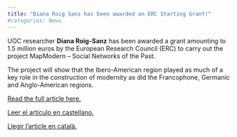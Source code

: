 ```yaml
---
title: "Diana Roig Sanz has been awarded an ERC Starting Grant!"
#categories: News
---
```

UOC researcher **Diana Roig-Sanz** has been awarded a grant amounting to 1.5 million euros by the European Research Council (ERC) to carry out the project MapModern – Social Networks of the Past.

The project will show that the Ibero-American region played as much of a key role in the construction of modernity as did the Francophone, Germanic and Anglo-American regions.

[Read the full article here.](https://www.uoc.edu/portal/en/news/actualitat/2018/251-history-modernity.html)

[Leer el artículo en castellano.](https://www.uoc.edu/portal/es/news/actualitat/2018/251-historia-modernidad.html)

[Llegir l’article en català.](https://www.uoc.edu/portal/ca/news/actualitat/2018/251-historia-modernitat.html)
